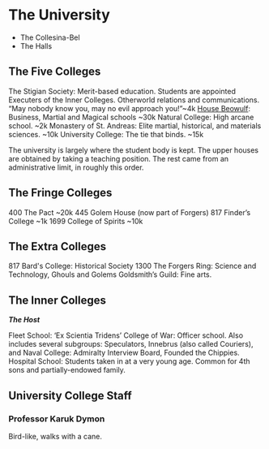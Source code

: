 # The University
 + The Collesina-Bel
 + The Halls

## The Five Colleges

The Stigian Society: Merit-based education. Students are appointed Executers of the Inner Colleges. Otherworld relations and communications. “May nobody know you, may no evil approach you!”~4k
[House Beowulf](/f/house_beowulf.md): Business, Martial and Magical schools ~30k
Natural College: High arcane school. ~2k
Monastery of St. Andreas: Elite martial, historical, and materials sciences. ~10k
University College: The tie that binds. ~15k

The university is largely where the student body is kept. The upper houses are obtained by taking a teaching position. The rest came from an administrative limit, in roughly this order.

## The Fringe Colleges

400 The Pact ~20k
445 Golem House (now part of Forgers)
817 Finder’s College ~1k
1699 College of Spirits ~10k

## The Extra Colleges

817 Bard's College: Historical Society
1300 The Forgers Ring: Science and Technology, Ghouls and Golems
Goldsmith’s Guild: Fine arts.

## The Inner Colleges 
  ***The Host***

Fleet School: ‘Ex Scientia Tridens’
College of War: Officer school. Also includes several subgroups: Speculators, Innebrus (also called Couriers), and
Naval College: Admiralty Interview Board, Founded the Chippies.
Hospital School: Students taken in at a very young age. Common for 4th sons and partially-endowed family.

## University College Staff

### Professor Karuk Dymon
Bird-like, walks with a cane.